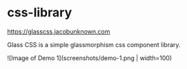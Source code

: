 # css-library

https://glasscss.jacobunknown.com

Glass CSS is a simple glassmorphism css component library.

![Image of Demo 1](screenshots/demo-1.png | width=100)
